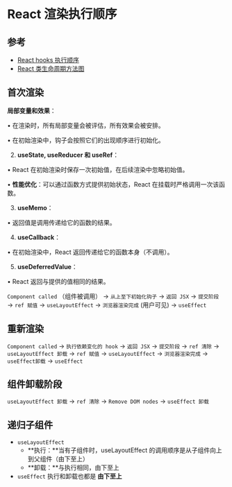 # React 渲染执行顺序

## 参考

- [React hooks 执行顺序](https://julesblom.com/writing/react-hook-component-timeline)
- [React 类生命周期方法图](https://projects.wojtekmaj.pl/react-lifecycle-methods-diagram/)

## 首次渲染

**局部变量和效果**：

•	在渲染时，所有局部变量会被评估，所有效果会被安排。

•	在初始渲染中，钩子会按照它们的出现顺序进行初始化。

2.	**useState, useReducer 和 useRef**：

•	React 在初始渲染时保存一次初始值，在后续渲染中忽略初始值。

•	**性能优化**：可以通过函数方式提供初始状态，React 在挂载时严格调用一次该函数。

3.	**useMemo**：

•	返回值是调用传递给它的函数的结果。

4.	**useCallback**：

•	在初始渲染中，React 返回传递给它的函数本身（不调用）。

5.	**useDeferredValue**：

•	React 返回与提供的值相同的结果。

`Component called` （组件被调用） → `从上至下初始化钩子` → `返回 JSX` → `提交阶段` → `ref 赋值` → `useLayoutEffect` → `浏览器渲染完成` (用户可见) → `useEffect`

## 重新渲染

`Component called` → `执行依赖变化的 hook` → `返回 JSX` → `提交阶段` → `ref 清除` → `useLayoutEffect 卸载` → `ref 赋值` → `useLayoutEffect` → `浏览器渲染完成` → `useEffect卸载` → `useEffect`

## 组件卸载阶段

`useLayoutEffect 卸载` → `ref 清除` → `Remove DOM nodes` → `useEffect 卸载`

## 递归子组件

- `useLayoutEffect`
    - **执行：**当有子组件时，useLayoutEffect 的调用顺序是从子组件向上到父组件（由下至上）
    - **卸载：**与执行相同，由下至上
- `useEffect` 执行和卸载也都是 **由下至上**